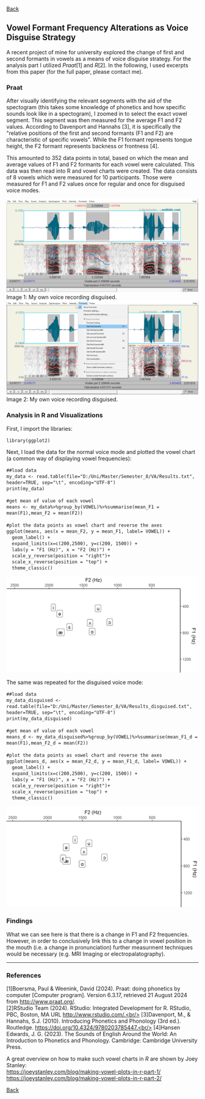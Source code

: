 [Back](https://ycvogt.github.io/my_portfolio/)

## Vowel Formant Frequency Alterations as Voice Disguise Strategy 

A recent project of mine for university explored the change of first and second formants in vowels as a means of voice disguise strategy. For the analysis part I utilized _Praat_[1] and _R_[2]. In the following, I used excerpts from this paper (for the full paper, please contact me).

### Praat

After visually identifying the relevant segments with the aid of the spectogram (this takes some knowledge of phonetics and how specific sounds look like in a spectogram), I zoomed in to select the exact vowel segment. This segment was then measured for the average F1 and F2 values. According to Davenport and Hannahs [3], it is specifically the "relative positions of the first and second formants (F1 and F2) are characteristic of specific vowels". While the F1 formant represents tongue height, the F2 formant represents backness or frontness [4].

This amounted to 352 data points in total, based on which the mean and average values of F1 and F2 formants for each vowel were calculated. This data was then read into R and vowel charts were created. The data consists of 8 vowels which were measured for 10 participants. Those were measured for F1 and F2 values once for regular and once for disguised voice modes.

<img src="images/praat/Praat.PNG">
Image 1: My own voice recording disguised.

<img src="images/praat/Praat2.PNG">
Image 2: My own voice recording disguised.

### Analysis in R and Visualizations

First, I import the libraries:<br/>
```library(dplyr)
library(ggplot2)
```
Next, I load the data for the normal voice mode and plotted the vowel chart (a common way of displaying vowel frequencies):
```
##load data
my_data <- read.table(file="D:/Uni/Master/Semester_8/VA/Results.txt", header=TRUE, sep="\t", encoding="UTF-8")
print(my_data)

#get mean of value of each vowel
means <- my_data%>%group_by(VOWEL)%>%summarise(mean_F1 = mean(F1),mean_F2 = mean(F2))

#plot the data points as vowel chart and reverse the axes
ggplot(means, aes(x = mean_F2, y = mean_F1, label= VOWEL)) + 
  geom_label() + 
  expand_limits(x=c(200,2500), y=c(200, 1500)) +
  labs(y = "F1 (Hz)", x = "F2 (Hz)") +
  scale_y_reverse(position = "right")+
  scale_x_reverse(position = "top") +
  theme_classic()
```

<img src="images/praat/R1.png">

The same was repeated for the disguised voice mode:

```
##load data
my_data_disguised <- read.table(file="D:/Uni/Master/Semester_8/VA/Results_disguised.txt", header=TRUE, sep="\t", encoding="UTF-8")
print(my_data_disguised)

#get mean of value of each vowel
means_d <- my_data_disguised%>%group_by(VOWEL)%>%summarise(mean_F1_d = mean(F1),mean_F2_d = mean(F2))

#plot the data points as vowel chart and reverse the axes
ggplot(means_d, aes(x = mean_F2_d, y = mean_F1_d, label= VOWEL)) + 
  geom_label() + 
  expand_limits(x=c(200,2500), y=c(200, 1500)) +
  labs(y = "F1 (Hz)", x = "F2 (Hz)") +
  scale_y_reverse(position = "right")+
  scale_x_reverse(position = "top") +
  theme_classic()
```

<img src="images/praat/R2.png">

### Findings 

What we can see here is that there is a change in F1 and F2 frequencies. However, in order to conclusively link this to a change in vowel position in the mouth (i.e. a change in pronunciation) further measurment techniques would be necessary (e.g. MRI Imaging or electropalatography). 

---
### References

[1]Boersma, Paul & Weenink, David (2024). Praat: doing phonetics by computer [Computer program]. Version 6.3.17, retrieved 21 August 2024 from http://www.praat.org/. <br/>
[2]RStudio Team (2024). RStudio: Integrated Development for R. RStudio, PBC, Boston, MA URL http://www.rstudio.com/.<br/>
[3]Davenport, M., & Hannahs, S.J. (2010). Introducing Phonetics and Phonology (3rd ed.). Routledge. https://doi.org/10.4324/9780203785447.<br/>
[4]Hansen Edwards, J. G. (2023). The Sounds of English Around the World: An Introduction to Phonetics and Phonology. Cambridge: Cambridge University Press.<br/>

A great overview on how to make such vowel charts in _R_ are shown by Joey Stanley:<br/>
https://joeystanley.com/blog/making-vowel-plots-in-r-part-1/<br/>
https://joeystanley.com/blog/making-vowel-plots-in-r-part-2/

[Back](https://ycvogt.github.io/my_portfolio/)

